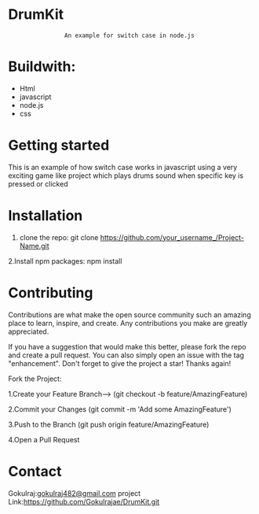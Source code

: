 # DrumKit
                    An example for switch case in node.js
# Buildwith:
  * Html
  * javascript
  * node.js
  * css
 
 # Getting started
  This is an example of how switch case works in javascript using a very exciting game like project which plays drums sound when specific key is pressed or clicked
  
 # Installation
  
  1. clone the repo:
  git clone https://github.com/your_username_/Project-Name.git
  
  2.Install npm packages:
  npm install
  
 # Contributing
 Contributions are what make the open source community such an amazing place to learn, inspire, and create. Any contributions you make are greatly appreciated.

If you have a suggestion that would make this better, please fork the repo and create a pull request. You can also simply open an issue with the tag "enhancement". Don't forget to give the project a star! Thanks again!

Fork the Project:

1.Create your Feature Branch--> (git checkout -b feature/AmazingFeature)

2.Commit your Changes (git commit -m 'Add some AmazingFeature')

3.Push to the Branch (git push origin feature/AmazingFeature)

4.Open a Pull Request

# Contact
  Gokulraj:gokulraj482@gmail.com
  project Link:https://github.com/Gokulrajae/DrumKit.git
  
  
